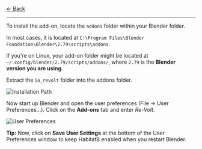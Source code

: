 [$\leftarrow$ Back](..)

---

To install the add-on, locate the `addons` folder within your Blender folder.

In most cases, it is located at `C:\Program Files\Blender Foundation\Blender\2.79\scripts\addons`.

If you're on Linux, your add-on folder might be located at `~/.config/blender/2.79/scripts/addons/`, where `2.79` is the **Blender version you are using**.  

Extract the `io_revolt` folder into the addons folder.

![Installation Path](https://github.com/Yethiel/re-volt-addon/blob/dev/docs/installation/addon_path.png?raw=true)

Now start up Blender and open the user preferences (File -> User Preferences...). Click on the **Add-ons** tab and enter *Re-Volt*.

![User Preferences](https://github.com/Yethiel/re-volt-addon/blob/dev/docs/installation/user_preferences.png?raw=true)

**Tip:** Now, click on **Save User Settings** at the bottom of the User Preferences window to keep HabitatB enabled when you restart Blender.
